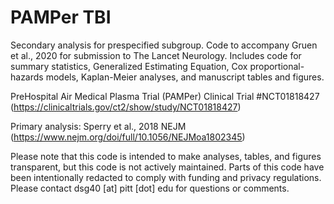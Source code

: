 # PAMPer TBI

Secondary analysis for prespecified subgroup. Code to accompany Gruen et al., 2020 for submission to The Lancet Neurology. Includes code for summary statistics, Generalized Estimating Equation, Cox proportional-hazards models, Kaplan-Meier analyses, and manuscript tables and figures.

PreHospital Air Medical Plasma Trial (PAMPer) Clinical Trial #NCT01818427 (https://clinicaltrials.gov/ct2/show/study/NCT01818427)

Primary analysis: Sperry et al., 2018 NEJM (https://www.nejm.org/doi/full/10.1056/NEJMoa1802345)

Please note that this code is intended to make analyses, tables, and figures transparent, but this code is not actively maintained. Parts of this code have been intentionally redacted to comply with funding and privacy regulations. Please contact dsg40 [at] pitt [dot] edu for questions or comments.
